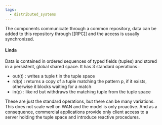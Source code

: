 ```yaml
---
tags:
  - distributed_systems
---
```

The components communicate through a common repository, data can be added to this repository through [[RPC]] and the access is usually synchronized.

#### Linda

Data is contained in ordered sequences of typed fields (tuples) and stored in a persistent, global shared space. It has 3 standard operations :
- out(t) : writes a tuple t in the tuple space
- rd(p) : returns a copy of a tuple matching the pattern p, if it exists, otherwise it blocks waiting for a match
- in(p) : like rd but withdraws the matching tuple from the tuple space 

These are just the standard operations, but there can be many variations.
This does not scale well on WAN and the model is only proactive. And as a consequence, commercial applications provide only client access to a server holding the tuple space and introduce reactive procedures.